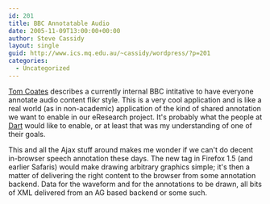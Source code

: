 ```yaml
---
id: 201
title: BBC Annotatable Audio
date: 2005-11-09T13:00:00+00:00
author: Steve Cassidy
layout: single
guid: http://www.ics.mq.edu.au/~cassidy/wordpress/?p=201
categories:
  - Uncategorized
---
```

[Tom Coates](http://www.plasticbag.org/archives/2005/10/on_the_bbc_annotatable_audio_project.shtml) describes a currently internal BBC intitative to have everyone annotate audio content flikr style. This is a very cool application and is like a real world (as in non-academic) application of the kind of shared annotation we want to enable in our eResearch project. It's probably what the people at [Dart](http://www.dart.edu.au/) would like to enable, or at least that was my understanding of one of their goals. 

<!--more-->

This and all the Ajax stuff around makes me wonder if we can't do decent in-browser speech annotation these days. The new <canvas> tag in Firefox 1.5 (and earlier Safaris) would make drawing arbitrary graphics simple; it's then a matter of delivering the right content to the browser from some annotation backend. Data for the waveform and for the annotations to be drawn, all bits of XML delivered from an AG based backend or some such.
